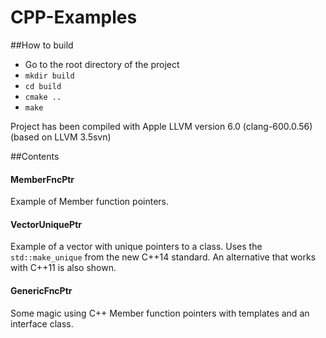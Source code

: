 # CPP-Examples

##How to build
- Go to the root directory of the project
- `mkdir build`
- `cd build`
- `cmake ..`
- `make`

Project has been compiled with Apple LLVM version 6.0 (clang-600.0.56) (based on LLVM 3.5svn)

##Contents
#### MemberFncPtr
Example of Member function pointers.  

#### VectorUniquePtr
Example of a vector with unique pointers to a class. Uses the `std::make_unique` from the new C++14 standard. An alternative that works with C++11 is also shown.

#### GenericFncPtr
Some magic using C++ Member function pointers with templates and an interface class.
